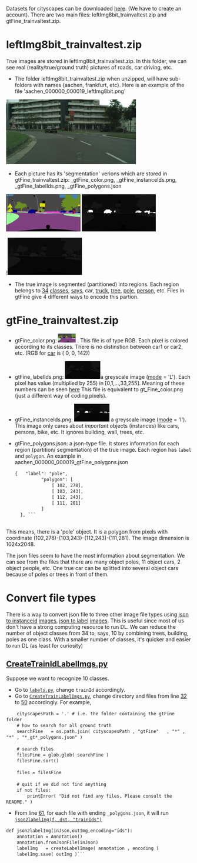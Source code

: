 Datasets for cityscapes can be downloaded [here](https://www.cityscapes-dataset.com/downloads/). (We have to create an account). There are two main files: leftImg8bit_trainvaltest.zip and gtFine_trainvaltest.zip. 

# leftImg8bit_trainvaltest.zip
True images are stored in leftImg8bit_trainvaltest.zip. In this folder, we can see real (reality/true/ground truth) pictures of roads, car driving, etc.
- The folder leftImg8bit_trainvaltest.zip when unzipped, will have sub-folders with names {aachen, frankfurt, etc}. Here is an example of the file 'aachen_000000_000019_leftImg8bit.png'
  
 <img src="https://raw.githubusercontent.com/tranvohuy/Enet-cityscapes/master/readme_files/aachen_000000_000019_leftImg8bit.png" width="70%">
  
- Each picture has its 'segmentation' verions which are stored in gtFine_trainvaltest.zip: _gtFine_color.png, _gtFine_instanceIds.png, _gtFine_labelIds.png, _gtFine_polygons.json

<img src="https://raw.githubusercontent.com/tranvohuy/Enet-cityscapes/master/readme_files/aachen_000000_000019_gtFine_color.png" width="40%">   <img src='https://raw.githubusercontent.com/tranvohuy/Enet-cityscapes/master/readme_files/aachen_000000_000019_gtFine_instanceIds.png' width ='40%'>
  
  !<img src='https://raw.githubusercontent.com/tranvohuy/Enet-cityscapes/master/readme_files/aachen_000000_000019_gtFine_labelIds.png' width = '40%'>
  
  
 - The true image is segmented (partitioned) into regions. Each region belongs to [34](https://github.com/mcordts/cityscapesScripts/issues/8) [classes](https://www.cityscapes-dataset.com/dataset-overview/#labeling-policy), [says](https://github.com/mcordts/cityscapesScripts/blob/master/cityscapesscripts/helpers/labels.py), car, [truck](https://github.com/mcordts/cityscapesScripts/blob/4b6e5154281617660d8347e6c7109686af239317/cityscapesscripts/helpers/labels.py#L91), [tree](https://github.com/mcordts/cityscapesScripts/blob/4b6e5154281617660d8347e6c7109686af239317/cityscapesscripts/helpers/labels.py#L85), [pole](https://github.com/mcordts/cityscapesScripts/blob/4b6e5154281617660d8347e6c7109686af239317/cityscapesscripts/helpers/labels.py#L81), [person](https://github.com/mcordts/cityscapesScripts/blob/4b6e5154281617660d8347e6c7109686af239317/cityscapesscripts/helpers/labels.py#L88), etc. Files in gtFine give 4 different ways to encode this partion.
 
# gtFine_trainvaltest.zip

- gtFine_color.png: <img src="https://raw.githubusercontent.com/tranvohuy/Enet-cityscapes/master/readme_files/aachen_000000_000019_gtFine_color.png" width="10%"> . This file is of type RGB. Each pixel is colored according to its classes. There is no distinstion between car1 or car2, etc. (RGB for [car](https://github.com/mcordts/cityscapesScripts/blob/4b6e5154281617660d8347e6c7109686af239317/cityscapesscripts/helpers/labels.py#L90) is (  0,  0, 142)) 

- gtFine_labelIds.png:  <img src='https://raw.githubusercontent.com/tranvohuy/Enet-cityscapes/master/readme_files/aachen_000000_000019_gtFine_labelIds.png' width = '20%'>a greyscale image ([mode](https://pillow.readthedocs.io/en/3.1.x/handbook/concepts.html#concept-modes) = 'L'). Each pixel has value (multiplied by 255) in [0,1,...,33,255]. Meaning of these numbers can be seen [here](https://github.com/mcordts/cityscapesScripts/blob/4b6e5154281617660d8347e6c7109686af239317/cityscapesscripts/helpers/labels.py#L63) This file is equivalent to gt_Fine_color.png (just a different way of coding pixels).

- gtFine_instanceIds.png: <img src='https://raw.githubusercontent.com/tranvohuy/Enet-cityscapes/master/readme_files/aachen_000000_000019_gtFine_instanceIds.png' width ='20%'>  a greyscale image ([mode](https://pillow.readthedocs.io/en/3.1.x/handbook/concepts.html#concept-modes) = 'I'). This image only cares about _important_ objects (instances) like cars, persons, bike, etc. It ignores building, wall, trees, etc.



  


- gtFine_polygons.json: a json-type file. It stores information for each region (partition/ segmentation) of the true image. Each region has ```label``` and ```polygon```.  An example in aachen_000000_000019_gtFine_polygons.json
  ```
  {   "label": "pole", 
            "polygon": [
                [ 102, 278], 
                [ 103, 243], 
                [ 112, 243], 
                [ 111, 281]
            ]
    }, ```
      
This means, there is a 'pole' object. It is a polygon from pixels with coordinate (102,278)-(103,243)-(112,243)-(111,281). The image dimension is 1024x2048.
      
The json files seem to have the most information about segmentation. We can see from the files that there are many object poles, 11 object cars, 2 object people, etc. One true car can be splitted into several object cars because of poles or trees in front of them.
 
 # Convert file types
 
 There is a way to convert json file to three other image file types using [json to instanceid](https://github.com/mcordts/cityscapesScripts/blob/4b6e5154281617660d8347e6c7109686af239317/cityscapesscripts/preparation/json2instanceImg.py) [images](https://github.com/mcordts/cityscapesScripts/blob/4b6e5154281617660d8347e6c7109686af239317/cityscapesscripts/preparation/createTrainIdInstanceImgs.py), [json to label](https://github.com/mcordts/cityscapesScripts/blob/4b6e5154281617660d8347e6c7109686af239317/cityscapesscripts/preparation/json2labelImg.py) [images](https://github.com/mcordts/cityscapesScripts/blob/4b6e5154281617660d8347e6c7109686af239317/cityscapesscripts/preparation/createTrainIdLabelImgs.py). This is useful since most of us don't have a strong computing resource to run DL. We can reduce the number of object classes from 34 to, says, 10 by combining trees, building, poles as one class.  With a smaller number of classes, it's quicker and easier to run DL (as least for curiosity)
 
 ## [CreateTrainIdLabelImgs.py](https://github.com/mcordts/cityscapesScripts/blob/4b6e5154281617660d8347e6c7109686af239317/cityscapesscripts/preparation/createTrainIdLabelImgs.py)
Suppose we want to recognize 10 classes.
- Go to [```labels.py```](https://github.com/mcordts/cityscapesScripts/blob/4b6e5154281617660d8347e6c7109686af239317/cityscapesscripts/helpers/labels.py), change ```trainId``` accordingly.
- Go to [```CreateTrainLabelImgs.py```](https://github.com/mcordts/cityscapesScripts/blob/4b6e5154281617660d8347e6c7109686af239317/cityscapesscripts/preparation/createTrainIdLabelImgs.py), change directory and files from line [32](https://github.com/mcordts/cityscapesScripts/blob/4b6e5154281617660d8347e6c7109686af239317/cityscapesscripts/preparation/createTrainIdLabelImgs.py#L32) to [50](https://github.com/mcordts/cityscapesScripts/blob/4b6e5154281617660d8347e6c7109686af239317/cityscapesscripts/preparation/createTrainIdLabelImgs.py#L50) accordingly. For example,
```
    cityscapesPath = '.' # i.e. the folder containing the gtFine folder
    # how to search for all ground truth
    searchFine   = os.path.join( cityscapesPath , "gtFine"   , "*" , "*" , "*_gt*_polygons.json" )

    # search files
    filesFine = glob.glob( searchFine )
    filesFine.sort()
    
    files = filesFine

    # quit if we did not find anything
    if not files:
        printError( "Did not find any files. Please consult the README." )
```
- From line [61](https://github.com/mcordts/cityscapesScripts/blob/4b6e5154281617660d8347e6c7109686af239317/cityscapesscripts/preparation/createTrainIdLabelImgs.py#L61), for each file with ending ```_polygons.json```, it will run [```json2labelImg(f, dst, "trainIds")```](https://github.com/mcordts/cityscapesScripts/blob/4b6e5154281617660d8347e6c7109686af239317/cityscapesscripts/preparation/json2labelImg.py#L133)
``` 
def json2labelImg(inJson,outImg,encoding="ids"):
    annotation = Annotation()
    annotation.fromJsonFile(inJson)
    labelImg   = createLabelImage( annotation , encoding )
    labelImg.save( outImg )```
